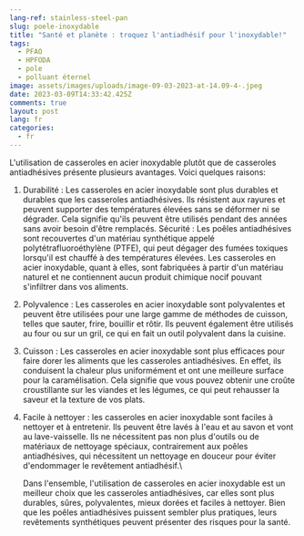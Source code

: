 ```yaml
---
lang-ref: stainless-steel-pan
slug: poele-inoxydable
title: "Santé et planète : troquez l'antiadhésif pour l'inoxydable!"
tags:
  - PFAO
  - HPFODA
  - pole
  - polluant éternel
image: assets/images/uploads/image-09-03-2023-at-14.09-4-.jpeg
date: 2023-03-09T14:33:42.425Z
comments: true
layout: post
lang: fr
categories:
  - fr
---
```

L'utilisation de casseroles en acier inoxydable plutôt que de casseroles antiadhésives présente plusieurs avantages. Voici quelques raisons:

1. Durabilité : Les casseroles en acier inoxydable sont plus durables et durables que les casseroles antiadhésives. Ils résistent aux rayures et peuvent supporter des températures élevées sans se déformer ni se dégrader. Cela signifie qu'ils peuvent être utilisés pendant des années sans avoir besoin d'être remplacés.
   Sécurité : Les poêles antiadhésives sont recouvertes d'un matériau synthétique appelé polytétrafluoroéthylène (PTFE), qui peut dégager des fumées toxiques lorsqu'il est chauffé à des températures élevées. Les casseroles en acier inoxydable, quant à elles, sont fabriquées à partir d'un matériau naturel et ne contiennent aucun produit chimique nocif pouvant s'infiltrer dans vos aliments.
2. Polyvalence : Les casseroles en acier inoxydable sont polyvalentes et peuvent être utilisées pour une large gamme de méthodes de cuisson, telles que sauter, frire, bouillir et rôtir. Ils peuvent également être utilisés au four ou sur un gril, ce qui en fait un outil polyvalent dans la cuisine.                                                                    
3. Cuisson : Les casseroles en acier inoxydable sont plus efficaces pour faire dorer les aliments que les casseroles antiadhésives. En effet, ils conduisent la chaleur plus uniformément et ont une meilleure surface pour la caramélisation. Cela signifie que vous pouvez obtenir une croûte croustillante sur les viandes et les légumes, ce qui peut rehausser la saveur et la texture de vos plats.
4. Facile à nettoyer : les casseroles en acier inoxydable sont faciles à nettoyer et à entretenir. Ils peuvent être lavés à l'eau et au savon et vont au lave-vaisselle. Ils ne nécessitent pas non plus d'outils ou de matériaux de nettoyage spéciaux, contrairement aux poêles antiadhésives, qui nécessitent un nettoyage en douceur pour éviter d'endommager le revêtement antiadhésif.\

   Dans l'ensemble, l'utilisation de casseroles en acier inoxydable est un meilleur choix que les casseroles antiadhésives, car elles sont plus durables, sûres, polyvalentes, mieux dorées et faciles à nettoyer. Bien que les poêles antiadhésives puissent sembler plus pratiques, leurs revêtements synthétiques peuvent présenter des risques pour la santé.